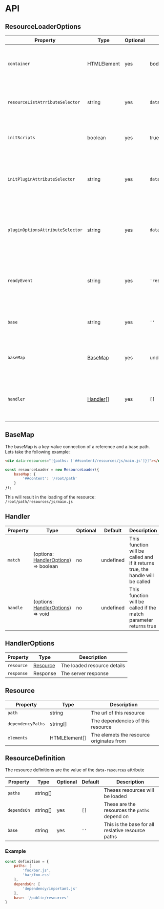 # API

## ResourceLoaderOptions

| Property                         | Type                  | Optional | Default            | Description                                                                 |
|----------------------------------|-----------------------|----------|--------------------|-----------------------------------------------------------------------------|
| `container`                      | HTMLElement           | yes      | body               | The container in which to search for resource components                    |
| `resourceListAtrributeSelector`  | string                | yes      | `data-resources`   | The attribute to search in container for the resources                      |
| `initScripts`                    | boolean               | yes      | true               | If true, registered plugins will be initialized after loaded                |
| `initPluginAttributeSelector`    | string                | yes      | `data-init`        | The attribute with the plugin name to search for when initializing plugins  |
| `pluginOptionsAttributeSelector` | string                | yes      | `data-options`     | The attribute with JSON options to search for when initializing plugins     |
| `readyEvent`                     | string                | yes      | `'resourcesReady'` | The even which will be fired once all the resources are successfully loaded |
| `base`                           | string                | yes      | `''`               | The base path to use for every relative resource                            |
| `baseMap`                        | [BaseMap](#basemap)   | yes      | undefined          | The base path map to use for resolving base references                      |
| `handler`                        | [Handler](#handler)[] | yes      | `[]`               | These handlers will be called on resource loaded when they match            |

## BaseMap
The baseMap is a key-value connection of a reference and a base path. Lets take the following example:
```html
<div data-resources="[{paths: ['##content/resources/js/main.js']}]"></div>
```
```javascript
const resourceLoader = new ResourceLoader({
    baseMap: {
        '##content': '/root/path'
    }
});
```

This will result in the loading of the resource: `/root/path/resources/js/main.js`

## Handler
| Property | Type                                                    | Optional | Default   | Description                                                                    |
|----------|---------------------------------------------------------|----------|-----------|--------------------------------------------------------------------------------|
| `match`  | (options: [HandlerOptions](#handleroptions)) => boolean | no       | undefined | This function will be called and if it returns true, the handle will be called |
| `handle` | (options: [HandlerOptions](#handleroptions)) => void    | no       | undefined | This function will be called if the match parameter returns true               |

## HandlerOptions
| Property   | Type                  | Description                 |
|------------|-----------------------|-----------------------------|
| `resource` | [Resource](#resource) | The loaded resource details |
| `response` | Response              | The server response         |


## Resource
| Property          | Type          | Description                              |
|-------------------|---------------|------------------------------------------|
| `path`            | string        | The url of this resource                 |
| `dependencyPaths` | string[]      | The dependencies of this resource        |
| `elements`        | HTMLElement[] | The elemets the resource originates from |


## ResourceDefinition
The resource definitions are the value of the `data-resources` attribute

| Property    | Type     | Optional | Default | Description                                       |
|-------------|----------|----------|---------|---------------------------------------------------|
| `paths`     | string[] |          |         | Theses resources will be loaded                   |
| `dependsOn` | string[] | yes      | `[]`    | These are the resources the `paths` depend on     |
| `base`      | string   | yes      | `''`    | This is the base for all reslative resource paths |

### Example
```javascript
const definition = {
    paths: [
        'foo/bar.js',
        'bar/foo.css'
    ],
    dependsOn: [
        'dependency/important.js'
    ],
    base: '/public/resources'
}
```
